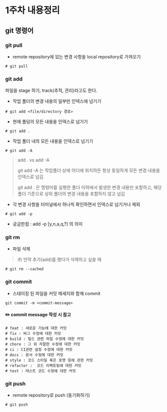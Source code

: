 # 1주차 내용정리

## git 명령어

### git pull
- remote repository에 있는 변경 사항을 local repository로 가져오기

```
# git pull
```

### git add
파일을 stage 하기, track(추적, 관리)라고도 한다.

- 작업 폴더의 변경 내용의 일부만 인덱스에 넘기기

```
# git add <file/directory 경로>
```

- 현재 폴덩의 모든 내용을 인덱스로 넘기기
```
# git add .
```

- 작업 폴더 내의 모든 내용을 인덱스로 넘기기
```
# git add -A
```
> add . vs add -A
> 
> git add -A 는 작업폴더 상에 어디에 위치하든 항상 동일하게 모든 변경 내용을 인덱스로 넘김
> 
> git add . 은 명령어를 실행한 폴더 이하에서 발생한 변경 내용만 포함하고, 해당 폴더 기준으로 상위 폴더의 변경 내용을 포함하지 않고 넘김
- 각 변경 사항을 터미널에서 하나씩 확인하면서 인덱스로 넘기거나 제외
```
# git add -p
```
- 궁금한점 : add -p [y,n,a,q,?] 의 의미

### git rm
- 파일 삭제

> if) 만약 추가(add)를 했다가 삭제하고 싶을 때
```
# git rm --cached
```

### git commit
- 스테이징 된 파일을 커밋 메세지와 함께 commit
```
git commit -m <commit-message>
```

#### ✏️ commit message 작성 시 참고
```
# feat : 새로운 기능에 대한 커밋
# fix : 버그 수정에 대한 커밋
# build : 빌드 관련 파일 수정에 대한 커밋
# chore : 그 외 자잘한 수정에 대한 커밋
# ci : CI관련 설정 수정에 대한 커밋
# docs : 문서 수정에 대한 커밋
# style : 코드 스타일 혹은 포맷 등에 관한 커밋
# refactor :  코드 리팩토링에 대한 커밋
# test : 테스트 코드 수정에 대한 커밋
```


### git push
- remote repository로 push (동기화하기)

```
# git push
```

